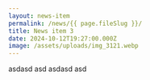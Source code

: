 ```yaml
---
layout: news-item
permalink: /news/{{ page.fileSlug }}/
title: News item 3
date: 2024-10-12T19:27:00.000Z
image: /assets/uploads/img_3121.webp
---
```

asdasd asd asdasd asd
